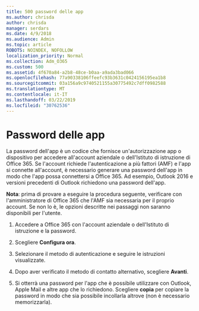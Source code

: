```yaml
---
title: 500 password delle app
ms.author: chrisda
author: chrisda
manager: serdars
ms.date: 4/9/2018
ms.audience: Admin
ms.topic: article
ROBOTS: NOINDEX, NOFOLLOW
localization_priority: Normal
ms.collection: Adm_O365
ms.custom: 500
ms.assetid: 4f670a84-a2b8-48ce-b0aa-a9ada3bad066
ms.openlocfilehash: 77a90338106ffeefc93b3631c0424156195ea1b8
ms.sourcegitcommit: 03a156a9c9740521155a30775492c7dff0982588
ms.translationtype: MT
ms.contentlocale: it-IT
ms.lasthandoff: 03/22/2019
ms.locfileid: "30762536"
---
```

# <a name="app-passwords"></a>Password delle app

La password dell'app è un codice che fornisce un'autorizzazione app o dispositivo per accedere all'account aziendale o dell'Istituto di istruzione di Office 365. Se l'account richiede l'autenticazione a più fattori (AMF) e l'app si connette all'account, è necessario generare una password dell'app in modo che l'app possa connettersi a Office 365. Ad esempio, Outlook 2016 e versioni precedenti di Outlook richiedono una password dell'app.
  
 **Nota**: prima di provare a eseguire la procedura seguente, verificare con l'amministratore di Office 365 che l'AMF sia necessaria per il proprio account. Se non lo è, le opzioni descritte nei passaggi non saranno disponibili per l'utente.
  
1. Accedere a Office 365 con l'account aziendale o dell'Istituto di istruzione e la password.
    
2. Scegliere **Configura ora**.
    
3. Selezionare il metodo di autenticazione e seguire le istruzioni visualizzate.
    
4. Dopo aver verificato il metodo di contatto alternativo, scegliere **Avanti**.
    
5. Si otterrà una password per l'app che è possibile utilizzare con Outlook, Apple Mail e altre app che lo richiedono. Scegliere **copia** per copiare la password in modo che sia possibile incollarla altrove (non è necessario memorizzarla). 
    


